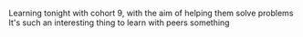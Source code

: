 Learning tonight with cohort 9, with the aim of helping them solve problems
It's such an interesting thing to learn with peers
something

